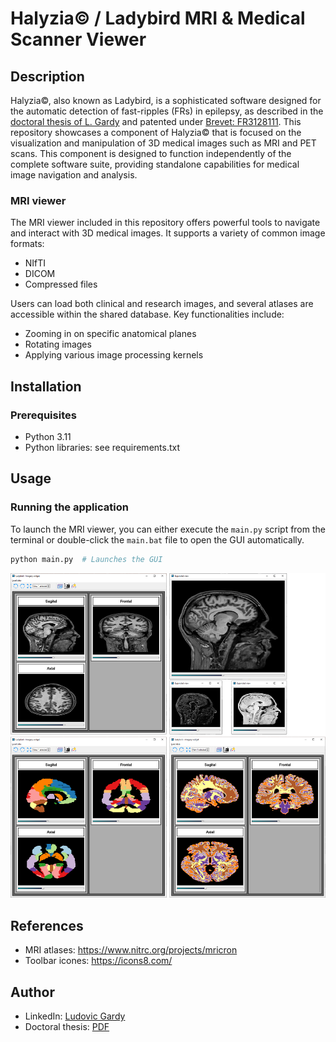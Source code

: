 # Halyzia© / Ladybird MRI & Medical Scanner Viewer

## Description
Halyzia©, also known as Ladybird, is a sophisticated software designed for the automatic detection of fast-ripples (FRs) in epilepsy, as described in the [doctoral thesis of L. Gardy](http://thesesups.ups-tlse.fr/5164/1/2021TOU30190.pdf) and patented under [Brevet: FR3128111](https://data.inpi.fr/brevets/FR3128111). This repository showcases a component of Halyzia© that is focused on the visualization and manipulation of 3D medical images such as MRI and PET scans. This component is designed to function independently of the complete software suite, providing standalone capabilities for medical image navigation and analysis.

### MRI viewer
The MRI viewer included in this repository offers powerful tools to navigate and interact with 3D medical images. It supports a variety of common image formats:

- NIfTI
- DICOM
- Compressed files

Users can load both clinical and research images, and several atlases are accessible within the shared database. Key functionalities include:

- Zooming in on specific anatomical planes
- Rotating images
- Applying various image processing kernels

## Installation

### Prerequisites
- Python 3.11
- Python libraries: see requirements.txt

## Usage

### Running the application
To launch the MRI viewer, you can either execute the `main.py` script from the terminal or double-click the `main.bat` file to open the GUI automatically.

```sh
python main.py  # Launches the GUI
```

![](images/image1.png)

## References
- MRI atlases: https://www.nitrc.org/projects/mricron
- Toolbar icones: https://icons8.com/

## Author
- LinkedIn: [Ludovic Gardy](https://www.linkedin.com/in/ludovic-gardy/)
- Doctoral thesis: [PDF](http://thesesups.ups-tlse.fr/5164/1/2021TOU30190.pdf)